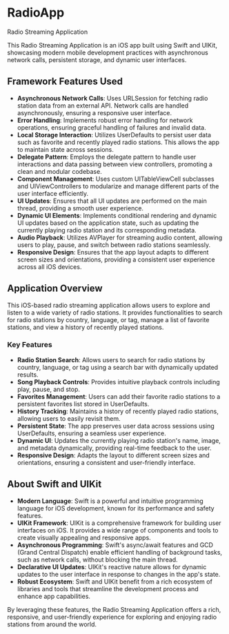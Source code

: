 # RadioApp

Radio Streaming Application

This Radio Streaming Application is an iOS app built using Swift and UIKit, showcasing modern mobile development practices with asynchronous network calls, persistent storage, and dynamic user interfaces.

## Framework Features Used

- **Asynchronous Network Calls**: Uses URLSession for fetching radio station data from an external API. Network calls are handled asynchronously, ensuring a responsive user interface.
- **Error Handling**: Implements robust error handling for network operations, ensuring graceful handling of failures and invalid data.
- **Local Storage Interaction**: Utilizes UserDefaults to persist user data such as favorite and recently played radio stations. This allows the app to maintain state across sessions.
- **Delegate Pattern**: Employs the delegate pattern to handle user interactions and data passing between view controllers, promoting a clean and modular codebase.
- **Component Management**: Uses custom UITableViewCell subclasses and UIViewControllers to modularize and manage different parts of the user interface efficiently.
- **UI Updates**: Ensures that all UI updates are performed on the main thread, providing a smooth user experience.
- **Dynamic UI Elements**: Implements conditional rendering and dynamic UI updates based on the application state, such as updating the currently playing radio station and its corresponding metadata.
- **Audio Playback**: Utilizes AVPlayer for streaming audio content, allowing users to play, pause, and switch between radio stations seamlessly.
- **Responsive Design**: Ensures that the app layout adapts to different screen sizes and orientations, providing a consistent user experience across all iOS devices.

## Application Overview

This iOS-based radio streaming application allows users to explore and listen to a wide variety of radio stations. It provides functionalities to search for radio stations by country, language, or tag, manage a list of favorite stations, and view a history of recently played stations.

### Key Features

- **Radio Station Search**: Allows users to search for radio stations by country, language, or tag using a search bar with dynamically updated results.
- **Song Playback Controls**: Provides intuitive playback controls including play, pause, and stop.
- **Favorites Management**: Users can add their favorite radio stations to a persistent favorites list stored in UserDefaults.
- **History Tracking**: Maintains a history of recently played radio stations, allowing users to easily revisit them.
- **Persistent State**: The app preserves user data across sessions using UserDefaults, ensuring a seamless user experience.
- **Dynamic UI**: Updates the currently playing radio station's name, image, and metadata dynamically, providing real-time feedback to the user.
- **Responsive Design**: Adapts the layout to different screen sizes and orientations, ensuring a consistent and user-friendly interface.

## About Swift and UIKit

- **Modern Language**: Swift is a powerful and intuitive programming language for iOS development, known for its performance and safety features.
- **UIKit Framework**: UIKit is a comprehensive framework for building user interfaces on iOS. It provides a wide range of components and tools to create visually appealing and responsive apps.
- **Asynchronous Programming**: Swift's async/await features and GCD (Grand Central Dispatch) enable efficient handling of background tasks, such as network calls, without blocking the main thread.
- **Declarative UI Updates**: UIKit's reactive nature allows for dynamic updates to the user interface in response to changes in the app's state.
- **Robust Ecosystem**: Swift and UIKit benefit from a rich ecosystem of libraries and tools that streamline the development process and enhance app capabilities.

By leveraging these features, the Radio Streaming Application offers a rich, responsive, and user-friendly experience for exploring and enjoying radio stations from around the world.
